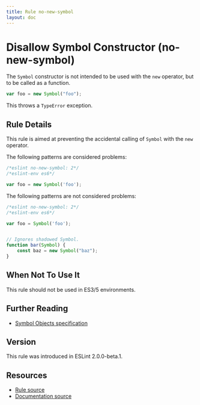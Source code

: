 ```yaml
---
title: Rule no-new-symbol
layout: doc
---
```

<!-- Note: No pull requests accepted for this file. See README.md in the root directory for details. -->

# Disallow Symbol Constructor (no-new-symbol)

The `Symbol` constructor is not intended to be used with the `new` operator, but to be called as a function.

```js
var foo = new Symbol("foo");
```

This throws a `TypeError` exception.

## Rule Details

This rule is aimed at preventing the accidental calling of `Symbol` with the `new` operator.

The following patterns are considered problems:

```js
/*eslint no-new-symbol: 2*/
/*eslint-env es6*/

var foo = new Symbol('foo');
```

The following patterns are not considered problems:

```js
/*eslint no-new-symbol: 2*/
/*eslint-env es6*/

var foo = Symbol('foo');


// Ignores shadowed Symbol.
function bar(Symbol) {
    const baz = new Symbol("baz");
}

```

## When Not To Use It

This rule should not be used in ES3/5 environments.

## Further Reading

* [Symbol Objects specification](http://www.ecma-international.org/ecma-262/6.0/#sec-symbol-objects)

## Version

This rule was introduced in ESLint 2.0.0-beta.1.

## Resources

* [Rule source](https://github.com/eslint/eslint/tree/master/lib/rules/no-new-symbol.js)
* [Documentation source](https://github.com/eslint/eslint/tree/master/docs/rules/no-new-symbol.md)
